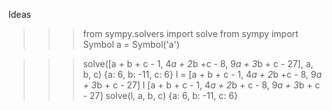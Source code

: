 Ideas

>>> from sympy.solvers import solve
>>> from sympy import Symbol
>>> a = Symbol('a')

>>> solve([a + b + c - 1, 4*a + 2*b +c - 8, 9*a + 3*b + c  - 27], a, b, c)
{a: 6, b: -11, c: 6}
>>> l = [a + b + c - 1, 4*a + 2*b +c - 8, 9*a + 3*b + c  - 27]
>>> l
[a + b + c - 1, 4*a + 2*b + c - 8, 9*a + 3*b + c - 27]
>>> solve(l, a, b, c)
{a: 6, b: -11, c: 6}
